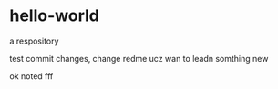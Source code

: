 # hello-world
a respository

test commit changes, change redme ucz wan to leadn somthing new


ok noted 
fff